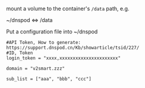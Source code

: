 mount a volume to the container's `/data` path, e.g.

~/dnspod <=> /data

Put a configuration file into ~/dnspod

```
#API Token, How to generate: https://support.dnspod.cn/Kb/showarticle/tsid/227/
#ID, Token
login_token = "xxxx,xxxxxxxxxxxxxxxxxxxxxx"

domain = "v2smart.zzz"

sub_list = ["aaa", "bbb", "ccc"]
```